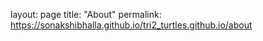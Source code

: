 layout: page
title: "About"
permalink: https://sonakshibhalla.github.io/tri2_turtles.github.io/about
